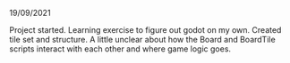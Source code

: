 19/09/2021

Project started. Learning exercise to figure out godot on my own. Created tile set and structure. A little unclear about how the Board and BoardTile scripts interact with each other and where game logic goes.